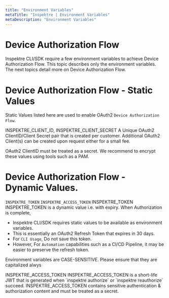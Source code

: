```yaml
---
title: "Environment Variables"
metaTitle: "Inspektre | Environment Variables"
metaDescription: "Environment Variables"
---
```


# Device Authorization Flow
Inspektre CLI/SDK require a few environment variables to achieve Device Authorization Flow.
This topic describes only the environment variables. The next topics detail more on Device Authorization Flow.

# Device Authorization Flow - Static Values
Static Values listed here are used to enable OAuth2 `Device Authorization Flow`.

<Card>
INSPEKTRE_CLIENT_ID, INSPEKTRE_CLIENT_SECRET
</Card>
A Unique OAuth2 ClientID/Client Secret pair that is created per customer. Additional OAuth2 Client(s) can be created upon request either for a small fee.

<Warning>OAuth2 ClientID must be treated as a secret. We recommend to encrypt these values using tools such as a PAM.</Warning>

# Device Authorization Flow - Dynamic Values.
`INSPEKTRE_TOKEN` `INSPEKTRE_ACCESS_TOKEN`
<Card>
INSPEKTRE_TOKEN
</Card>
INSPEKTRE_TOKEN is a dynamic value i.e. with expiry. When Authorization is complete, 
- Inspektre CLI/SDK requires static values to be available as environment variables.
- This is essentially an OAuth2 Refresh Token that expires in 30 days.
- For `CLI Usage`, Do not save this token.
- However, For `Automation` capabilities such as a CI/CD Pipeline, it may be easier to preserve the refresh token.


<Warning>Environment variables are CASE-SENSITIVE. Please ensure that they are capitalized alwys</Warning>

<Card>
INSPEKTRE_ACCESS_TOKEN
</Card>
INSPEKTRE_ACCESS_TOKEN is a short-life JWT that is generated when `inspektre authorize` or `inspektre reauthorize` succeed.

<Warning>
INSPEKTRE_ACCESS_TOKEN contains sensitive authentication & authorization content and  must be treated as a secret.
</Warning>
